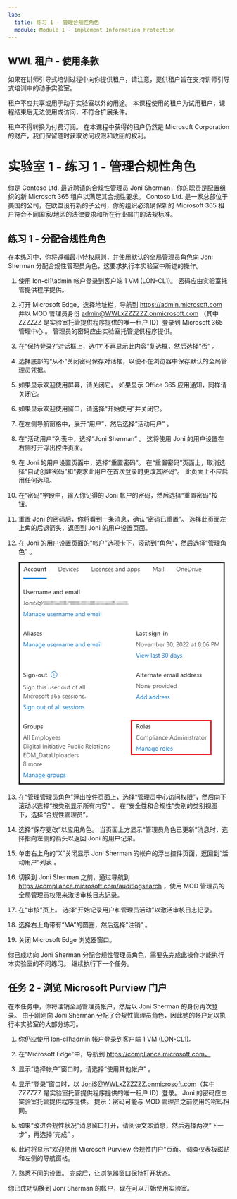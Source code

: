 ```yaml
---
lab:
  title: 练习 1 - 管理合规性角色
  module: Module 1 - Implement Information Protection
---
```

## WWL 租户 - 使用条款

如果在讲师引导式培训过程中向你提供租户，请注意，提供租户旨在支持讲师引导式培训中的动手实验室。

租户不应共享或用于动手实验室以外的用途。 本课程使用的租户为试用租户，课程结束后无法使用或访问，不符合扩展条件。

租户不得转换为付费订阅。 在本课程中获得的租户仍然是 Microsoft Corporation 的财产，我们保留随时获取访问权限和收回的权利。

# 实验室 1 - 练习 1 - 管理合规性角色

你是 Contoso Ltd. 最近聘请的合规性管理员 Joni Sherman，你的职责是配置组织的新 Microsoft 365 租户以满足其合规性要求。 Contoso Ltd. 是一家总部位于美国的公司，在欧盟设有新的子公司，你的组织必须确保新的 Microsoft 365 租户符合不同国家/地区的法律要求和所在行业部门的法规标准。

## 练习 1 - 分配合规性角色

在本练习中，你将遵循最小特权原则，并使用默认的全局管理员角色向 Joni Sherman 分配合规性管理员角色，这要求执行本实验室中所述的操作。

1. 使用 lon-cl1\admin 帐户登录到客户端 1 VM (LON-CL1)。 密码应由实验室托管提供程序提供。

1. 打开 Microsoft Edge，选择地址栏，导航到 https://admin.microsoft.com 并以 MOD 管理员身份 admin@WWLxZZZZZZ.onmicrosoft.com （其中 ZZZZZZ 是实验室托管提供程序提供的唯一租户 ID）登录到 Microsoft 365 管理中心  。 管理员的密码应由实验室托管提供程序提供。

1. 在“保持登录?”对话框上，选中“不再显示此内容”复选框，然后选择“否”  。

1. 选择底部的“从不”关闭密码保存对话框，以便不在浏览器中保存默认的全局管理员凭据。

1. 如果显示欢迎使用屏幕，请关闭它。 如果显示 Office 365 应用通知，同样请关闭它。

1. 如果显示欢迎使用窗口，请选择“开始使用”并关闭它。

1. 在左侧导航窗格中，展开“用户”，然后选择“活动用户” 。

1. 在“活动用户”列表中，选择“Joni Sherman” 。 这将使用 Joni 的用户设置在右侧打开浮出控件页面。

1. 在 Joni 的用户设置页面中，选择“重置密码”。 在“重置密码”页面上，取消选择“自动创建密码”和“要求此用户在首次登录时更改其密码”。   此页面上不应启用任何选项。

1. 在“密码”字段中，输入你记得的 Joni 帐户的密码，然后选择“重置密码”按钮。 

1. 重置 Joni 的密码后，你将看到一条消息，确认“密码已重置”。 选择此页面左上角的后退箭头，返回到 Joni 的用户设置页面。

1. 在 Joni 的用户设置页面的“帐户”选项卡下，滚动到“角色”，然后选择“管理角色”  。

      ![“管理角色”选项的屏幕截图](../Media/ManageRoles.png)

1. 在“管理管理员角色”浮出控件页面上，选择“管理员中心访问权限”，然后向下滚动以选择“按类别显示所有内容”  。 在“安全性和合规性”类别的类别视图下，选择“合规性管理员”。 

1. 选择“保存更改”以应用角色。 当页面上方显示“管理员角色已更新”消息时，选择指向左侧的箭头以返回 Joni 的用户记录。

1. 单击右上角的“X”关闭显示 Joni Sherman 的帐户的浮出控件页面，返回到“活动用户”列表 。

1. 切换到 Joni Sherman 之前，通过导航到 https://compliance.microsoft.com/auditlogsearch ，使用 MOD 管理员的全局管理员权限来激活审核日志记录。

1. 在“审核”页上。 选择“开始记录用户和管理员活动”以激活审核日志记录。

1. 选择右上角带有“MA”的圆圈，然后选择“注销” 。

1. 关闭 Microsoft Edge 浏览器窗口。

你已成功向 Joni Sherman 分配合规性管理员角色，需要先完成此操作才能执行本实验室的不同练习。 继续执行下一个任务。

## 任务 2 - 浏览 Microsoft Purview 门户

在本任务中，你将注销全局管理员帐户，然后以 Joni Sherman 的身份再次登录。 由于刚刚向 Joni Sherman 分配了合规性管理员角色，因此她的帐户足以执行本实验室的大部分练习。

1. 你仍应使用 lon-cl1\admin 帐户登录到客户端 1 VM (LON-CL1)。

1. 在“Microsoft Edge”中，导航到 https://compliance.microsoft.com。

1. 显示“选择帐户”窗口时，请选择“使用其他帐户” 。

1. 显示“登录”窗口时，以 JoniS@WWLxZZZZZZ.onmicrosoft.com（其中 ZZZZZZ 是实验室托管提供程序提供的唯一租户 ID）登录。  Joni 的密码应由实验室托管提供程序提供。  提示：密码可能与 MOD 管理员之前使用的密码相同。

1. 如果“改进合规性状况”消息窗口打开，请阅读文本消息，然后选择两次“下一步”，再选择“完成”  。 

1. 此时将显示“欢迎使用 Microsoft Purview 合规性门户”页面。 调查仪表板磁贴和左侧的导航窗格。

1. 熟悉不同的设置。 完成后，让浏览器窗口保持打开状态。

你已成功切换到 Joni Sherman 的帐户，现在可以开始使用实验室。
